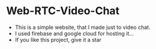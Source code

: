 # Web-RTC-Video-Chat
* This is a simple website, that I made just to video chat.
* I used firebase and google cloud for hosting it...
* If you like this project, give it a star
